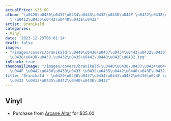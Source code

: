 ```yaml
---
actualPrice: $35.00
album: "\u0420\u0430\u0437\u0434\u0443\u0432\u0430\u044F \u0422\u0438\u043D\u0433\
  \ \u0412\u0435\u0442\u0440\u043E\u0432"
artist: Branikald
categories:
- Vinyl
date: '2023-12-23T06:01:14'
draft: false
images:
- "/images/covers/branikald-\u0440\u0430\u0437\u0434\u0443\u0432\u0430\u044F_\u0442\
  \u0438\u043D\u0433_\u0432\u0435\u0442\u0440\u043E\u0432.jpg"
inStock: true
thumbnailImage: "/images/covers/branikald-\u0440\u0430\u0437\u0434\u0443\u0432\u0430\
  \u044F_\u0442\u0438\u043D\u0433_\u0432\u0435\u0442\u0440\u043E\u0432-thumb.jpg"
title: "Branikald - \u0420\u0430\u0437\u0434\u0443\u0432\u0430\u044F \u0422\u0438\u043D\
  \u0433 \u0412\u0435\u0442\u0440\u043E\u0432"
---
```


## Vinyl
* Purchase from [Arcane Altar](https://arcanealtar.bigcartel.com/product/branikald-12-lp-1) for $35.00
